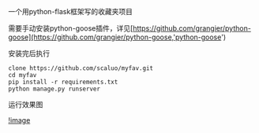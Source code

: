 一个用python-flask框架写的收藏夹项目

需要手动安装python-goose插件，详见[https://github.com/grangier/python-goose](https://github.com/grangier/python-goose,'python-goose')

安装完后执行
```
clone https://github.com/scaluo/myfav.git
cd myfav
pip install -r requirements.txt
python manage.py runserver
```

运行效果图

[!image](https://raw.githubusercontent.com/scaluo/myfav/master/app/static/images/webshot.png)
